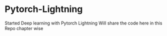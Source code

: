 # Pytorch-Lightning
Started Deep learning with Pytorch Lightning Will share the code here in this Repo chapter wise
